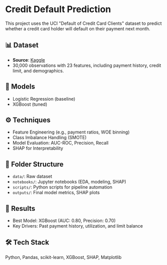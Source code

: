 # Credit Default Prediction

This project uses the UCI "Default of Credit Card Clients" dataset to predict whether a credit card holder will default on their payment next month.

## 📊 Dataset
- **Source**: [Kaggle](https://www.kaggle.com/datasets/uciml/default-of-credit-card-clients-dataset)
- 30,000 observations with 23 features, including payment history, credit limit, and demographics.

## 🧠 Models
- Logistic Regression (baseline)
- XGBoost (tuned)

## ⚙️ Techniques
- Feature Engineering (e.g., payment ratios, WOE binning)
- Class Imbalance Handling (SMOTE)
- Model Evaluation: AUC-ROC, Precision, Recall
- SHAP for Interpretability

## 📁 Folder Structure
- `data/`: Raw dataset
- `notebooks/`: Jupyter notebooks (EDA, modeling, SHAP)
- `scripts/`: Python scripts for pipeline automation
- `outputs/`: Final model metrics, SHAP plots

## 🚀 Results
- Best Model: XGBoost (AUC: 0.80, Precision: 0.70)
- Key Drivers: Past payment history, utilization, and limit balance

## 🛠️ Tech Stack
Python, Pandas, scikit-learn, XGBoost, SHAP, Matplotlib

